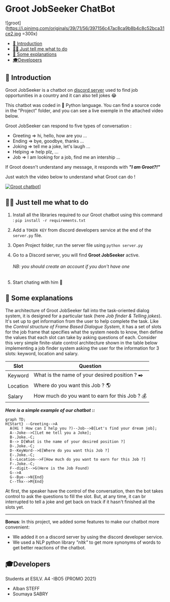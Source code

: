 # Groot JobSeeker ChatBot
 
![groot](https://i.pinimg.com/originals/39/71/56/397156c47ac8ca9b8b4c8c52bca31ce2.jpg =300x)


- [📍 Introduction](#-introduction)
- [👩‍💻 Just tell me what to do](#%E2%80%8D-just-tell-me-what-to-do)
- [📝 Some explanations](#-Some-explanations)
- [🎓Developers](#Developers)


## 📍 Introduction

Groot JobSeeker is a chatbot on [discord server](https://discord.gg/X4X372) used to find job opportunities in a country and it can also tell jokes 😂

This chatbot was coded in 🐍 Python language. You can find a source code in the "Project"  folder, and you can see a live exemple in the attached video below.

Groot JobSeeker can respond to five types of conversation :
* Greeting  ⇒ hi, hello, how are you ...
* Ending ⇒ bye, goodbye, thanks ...
* Joking ⇒  tell me a joke, let's laugh ...
* Helping  ⇒  help plz, ...
* Job ⇒  I am looking for a job, find me an intership ...

If Groot doesn't understand any message, it responds with  ***"I am Groot?!"***

Just watch the video below to understand what Groot can do !

[![Groot chatbot](http://img.youtube.com/vi/UMzExh93Q4k/0.jpg)](https://www.youtube.com/watch?v=UMzExh93Q4k "Groot chatbot")]

## 👩‍💻 Just tell me what to do

1. Install all the libraries required to our Groot chatbot using this command :
				`pip install -r requirements.txt`

2. Add a `TOKEN KEY` from discord developers service at the end of the `server.py` file.

3. Open Project folder, run the server file using `python server.py`

4. Go to a Discord server, you will find **Groot JobSeeker** active.
	######  *NB: you should create an account if you don't have one*

5. Start chating with him 💬



## 📝 Some explanations

The architecture of Groot JobSeeker fall into the task-oriented dialog system, it is designed for a particular task (here *Job finder & Telling jokes*). It's set up to get information from the user to help complete the task.
Like the  *Control structure of Frame Based Dialogue System*, it has a set of slots for the job frame that specifies what the system needs to know, then define the values that each slot can take by asking questions of each.
Consider this very simple finite-state control architecture shown in the table below implementing a job finder system asking the user for the information for 3 slots: keyword, location and salary.

Slot | Question
------------- | ------------- 
Keyword| What is the name of your desired position ? ✒️
Location| Where do you want this Job ? 🌎
Salary | How much do you want to earn for this Job ? 💰


***Here is a simple example of our chatbot ::***

```mermaid
graph TD; 
H{Start} --Greeting-->A
  A(Hi ! How can I help you ?)--Job-->B[Let's find your dream job];
  A--Joke-->C[Let me tell you a Joke];
  B-.Joke.-C;
  B--> D[What is the name of your desired position ?]
  D-.Joke.-C;
  D--KeyWord-->E[Where do you want this Job ?]
  E-.Joke.-C;
  E--Location-->F[How much do you want to earn for this Job ?]
  F-.Joke.-C;
  F--digit-->G(Here is the Job Found)
  G-->A
  G--Bye-->N{End}
  C--Thx-->M{End}
  ```

At first, the speaker have the control of the conversation, then the bot takes control to ask the questions to fill the slot. But, at any time, it can br interrupted to tell a joke and get back on track if it hasn't finished all the slots yet.
***
**Bonus**:
In this project, we added some features to make our chatbot more convenient:
* We added it on a discord server by using the discord developer service.
* We used a NLP python library *"nltk"* to get more synonyms of words to get better reactions of the chatbot.


## 🎓Developers
Students at ESILV. A4 -IBO5 {PROMO 2021}
* Alban STEFF
* Soumaya SABRY
